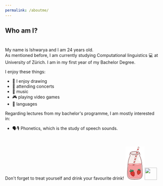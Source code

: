 ```yaml
---
permalink: /aboutme/
---
```



## Who am I?<br><br>

My name is Ishwarya and I am 24 years old.<br>As mentioned before, I am currently studying Computational linguistics 💻 at University of Zürich. I am in my first year of my Bachelor Degree.<br>

I enjoy these things:<br>

- 🎨 I enjoy drawing
- 🥳 attending concerts
- 🎵 music
- 🎮 playing video games
- 📕 languages

Regarding lectures from my bachelor's programme, I am mostly interested in:<br>

- 🗣️🎙️ Phonetics, which is the study of speech sounds.<br>
<br>





Don't forget to treat yourself and drink your favourite drink! ![Strawberry milk](/assets/images/resized_strawberry_2.png)<img src="https://cliply.co/clip/animated-sparkles/" width="40" height="40"/>


